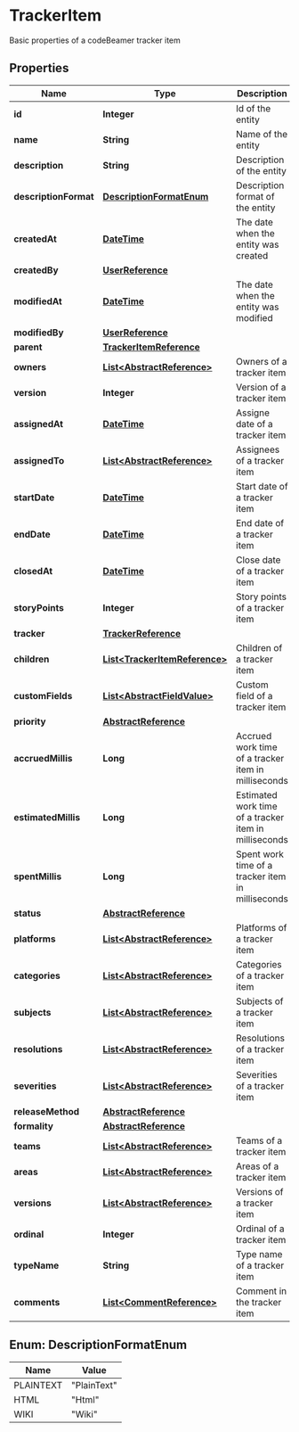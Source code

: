 

# TrackerItem

Basic properties of a codeBeamer tracker item
## Properties

Name | Type | Description | Notes
------------ | ------------- | ------------- | -------------
**id** | **Integer** | Id of the entity |  [optional]
**name** | **String** | Name of the entity |  [optional]
**description** | **String** | Description of the entity |  [optional]
**descriptionFormat** | [**DescriptionFormatEnum**](#DescriptionFormatEnum) | Description format of the entity |  [optional]
**createdAt** | [**DateTime**](DateTime.md) | The date when the entity was created |  [optional]
**createdBy** | [**UserReference**](UserReference.md) |  |  [optional]
**modifiedAt** | [**DateTime**](DateTime.md) | The date when the entity was modified |  [optional]
**modifiedBy** | [**UserReference**](UserReference.md) |  |  [optional]
**parent** | [**TrackerItemReference**](TrackerItemReference.md) |  |  [optional]
**owners** | [**List&lt;AbstractReference&gt;**](AbstractReference.md) | Owners of a tracker item |  [optional]
**version** | **Integer** | Version of a tracker item |  [optional] [readonly]
**assignedAt** | [**DateTime**](DateTime.md) | Assigne date of a tracker item |  [optional] [readonly]
**assignedTo** | [**List&lt;AbstractReference&gt;**](AbstractReference.md) | Assignees of a tracker item |  [optional]
**startDate** | [**DateTime**](DateTime.md) | Start date of a tracker item |  [optional]
**endDate** | [**DateTime**](DateTime.md) | End date of a tracker item |  [optional]
**closedAt** | [**DateTime**](DateTime.md) | Close date of a tracker item |  [optional]
**storyPoints** | **Integer** | Story points of a tracker item |  [optional]
**tracker** | [**TrackerReference**](TrackerReference.md) |  |  [optional]
**children** | [**List&lt;TrackerItemReference&gt;**](TrackerItemReference.md) | Children of a tracker item |  [optional] [readonly]
**customFields** | [**List&lt;AbstractFieldValue&gt;**](AbstractFieldValue.md) | Custom field of a tracker item |  [optional]
**priority** | [**AbstractReference**](AbstractReference.md) |  |  [optional]
**accruedMillis** | **Long** | Accrued work time of a tracker item in milliseconds |  [optional] [readonly]
**estimatedMillis** | **Long** | Estimated work time of a tracker item in milliseconds |  [optional]
**spentMillis** | **Long** | Spent work time of a tracker item in milliseconds |  [optional] [readonly]
**status** | [**AbstractReference**](AbstractReference.md) |  |  [optional]
**platforms** | [**List&lt;AbstractReference&gt;**](AbstractReference.md) | Platforms of a tracker item |  [optional]
**categories** | [**List&lt;AbstractReference&gt;**](AbstractReference.md) | Categories of a tracker item |  [optional]
**subjects** | [**List&lt;AbstractReference&gt;**](AbstractReference.md) | Subjects of a tracker item |  [optional]
**resolutions** | [**List&lt;AbstractReference&gt;**](AbstractReference.md) | Resolutions of a tracker item |  [optional]
**severities** | [**List&lt;AbstractReference&gt;**](AbstractReference.md) | Severities of a tracker item |  [optional]
**releaseMethod** | [**AbstractReference**](AbstractReference.md) |  |  [optional]
**formality** | [**AbstractReference**](AbstractReference.md) |  |  [optional]
**teams** | [**List&lt;AbstractReference&gt;**](AbstractReference.md) | Teams of a tracker item |  [optional]
**areas** | [**List&lt;AbstractReference&gt;**](AbstractReference.md) | Areas of a tracker item |  [optional]
**versions** | [**List&lt;AbstractReference&gt;**](AbstractReference.md) | Versions of a tracker item |  [optional]
**ordinal** | **Integer** | Ordinal of a tracker item |  [optional]
**typeName** | **String** | Type name of a tracker item |  [optional]
**comments** | [**List&lt;CommentReference&gt;**](CommentReference.md) | Comment in the tracker item |  [optional] [readonly]



## Enum: DescriptionFormatEnum

Name | Value
---- | -----
PLAINTEXT | &quot;PlainText&quot;
HTML | &quot;Html&quot;
WIKI | &quot;Wiki&quot;



